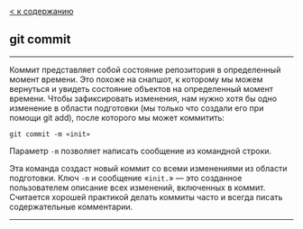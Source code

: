[< к содержанию](./readme.md)

## **git commit**
---
Коммит представляет собой состояние репозитория в определенный момент времени. Это похоже на снапшот, к которому мы можем вернуться и увидеть состояние объектов на определенный момент времени.
Чтобы зафиксировать изменения, нам нужно хотя бы одно изменение в области подготовки (мы только что создали его при помощи git add), после которого мы может коммитить:

```bash=
git commit -m «init»
```

Параметр `-m` позволяет написать сообщение из командной строки.

Эта команда создаст новый коммит со всеми изменениями из области подготовки. Ключ `-m` и сообщение «`init.`» — это созданное пользователем описание всех изменений, включенных в коммит. Считается хорошей практикой делать коммиты часто и всегда писать содержательные комментарии.

---

